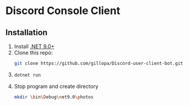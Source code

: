 # Discord Console Client

## Installation
1. Install [.NET 9.0+](https://dotnet.microsoft.com/download)
2. Clone this repo:
   ```bash
   git clone https://github.com/gillopa/Discord-user-client-bot.git
3. ```bash
   dotnet run
4. Stop program and create directory 
   ```bash 
   mkdir \bin\Debug\net9.0\photos
